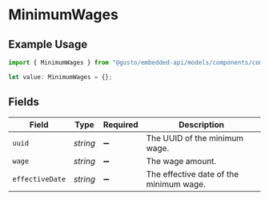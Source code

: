 # MinimumWages

## Example Usage

```typescript
import { MinimumWages } from "@gusto/embedded-api/models/components/compensation.js";

let value: MinimumWages = {};
```

## Fields

| Field                                   | Type                                    | Required                                | Description                             |
| --------------------------------------- | --------------------------------------- | --------------------------------------- | --------------------------------------- |
| `uuid`                                  | *string*                                | :heavy_minus_sign:                      | The UUID of the minimum wage.           |
| `wage`                                  | *string*                                | :heavy_minus_sign:                      | The wage amount.                        |
| `effectiveDate`                         | *string*                                | :heavy_minus_sign:                      | The effective date of the minimum wage. |